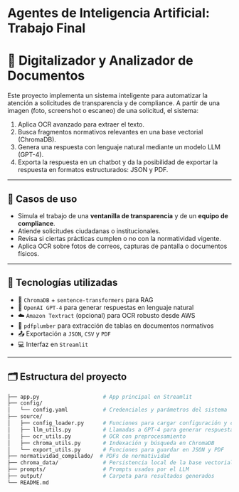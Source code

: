 # Agentes de Inteligencia Artificial: Trabajo Final

# 📄 Digitalizador y Analizador de Documentos

Este proyecto implementa un sistema inteligente para automatizar la atención a solicitudes de transparencia y de compliance. A partir de una imagen (foto, screenshot o escaneo) de una solicitud, el sistema:

1. Aplica OCR avanzado para extraer el texto.
2. Busca fragmentos normativos relevantes en una base vectorial (ChromaDB).
3. Genera una respuesta con lenguaje natural mediante un modelo LLM (GPT-4).
4. Exporta la respuesta en un chatbot y da la posibilidad de exportar la respuesta en formatos estructurados: JSON y PDF.

---

## 🚀 Casos de uso

- Simula el trabajo de una **ventanilla de transparencia** y de un **equipo de compliance**.
- Atiende solicitudes ciudadanas o institucionales.
- Revisa si ciertas prácticas cumplen o no con la normatividad vigente.
- Aplica OCR sobre fotos de correos, capturas de pantalla o documentos físicos.

---

## 🧠 Tecnologías utilizadas

- 🧠 `ChromaDB` + `sentence-transformers` para RAG
- 🤖 `OpenAI GPT-4` para generar respuestas en lenguaje natural
- ☁️ `Amazon Textract` (opcional) para OCR robusto desde AWS
- 🧪 `pdfplumber` para extracción de tablas en documentos normativos
- 📤 Exportación a `JSON`, `CSV` y `PDF`
- 💻 Interfaz en `Streamlit`

---

## 🗂️ Estructura del proyecto
```bash
├── app.py                    # App principal en Streamlit
├── config/
│   └── config.yaml           # Credenciales y parámetros del sistema
├── source/
│   ├── config_loader.py      # Funciones para cargar configuración y clientes
│   ├── llm_utils.py          # Llamadas a GPT-4 para generar respuestas
│   ├── ocr_utils.py          # OCR con preprocesamiento
│   ├── chroma_utils.py       # Indexación y búsqueda en ChromaDB
│   └── export_utils.py       # Funciones para guardar en JSON y PDF
├── normatividad_compilado/  # PDFs de normatividad
├── chroma_data/              # Persistencia local de la base vectorial
├── prompts/                  # Prompts usados por el LLM
├── output/                   # Carpeta para resultados generados
└── README.md